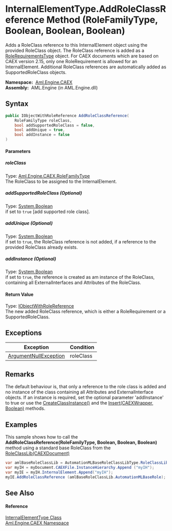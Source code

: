 InternalElementType.AddRoleClassReference Method (RoleFamilyType, Boolean, Boolean, Boolean)
============================================================================================
Adds a RoleClass reference to this InternalElement object using the provided RoleClass object. The RoleClass reference is added as a [RoleRequirementsType][1] object. For CAEX documents which are based on CAEX version 2.15, only one RoleRequirement is allowed for an InternalElement. Additional RoleClass references are automatically added as SupportedRoleClass objects.

  **Namespace:**  [Aml.Engine.CAEX][2]  
  **Assembly:**  AML.Engine (in AML.Engine.dll)

Syntax
------

```csharp
public IObjectWithRoleReference AddRoleClassReference(
	RoleFamilyType roleClass,
	bool addSupportedRoleClass = false,
	bool addUnique = true,
	bool addInstance = false
)
```

#### Parameters

##### *roleClass*
Type: [Aml.Engine.CAEX.RoleFamilyType][3]  
The RoleClass to be assigned to the InternalElement.

##### *addSupportedRoleClass* (Optional)
Type: [System.Boolean][4]  
if set to `true` [add supported role class].

##### *addUnique* (Optional)
Type: [System.Boolean][4]  
 if set to `true`, the RoleClass reference is not added, if a reference to the provided RoleClass already exists.

##### *addInstance* (Optional)
Type: [System.Boolean][4]  
 if set to `true`, the reference is created as am instance of the RoleClass, containing all ExternalInterfaces and Attributes of the RoleClass.

#### Return Value
Type: [IObjectWithRoleReference][5]  
 The new added RoleClass reference, which is either a RoleRequirement or a SupportedRoleClass. 

Exceptions
----------

Exception                  | Condition 
-------------------------- | --------- 
[ArgumentNullException][6] | roleClass 


Remarks
-------
 The default behaviour is, that only a reference to the role class is added and no instance of the class containing all Attributes and ExternalInterface objects. If an instance is required, set the optional parameter 'addInstance' to true or use the [CreateClassInstance()][7] and the [Insert(CAEXWrapper, Boolean)][8] methods. 

Examples
--------
 This sample shows how to call the **AddRoleClassReference(RoleFamilyType, Boolean, Boolean, Boolean)** method using a standard base RoleClass from the [RoleClassLib(CAEXDocument)][9]
```csharp
var amlBaseRoleClassLib = AutomationMLBaseRoleClassLibType.RoleClassLib (myDocument);
var myIH = myDocument.CAEXFile.InstanceHierarchy.Append ("myIH");
var myIE = myIH.InternalElement.Append("myIH");
myIE.AddRoleClassReference (amlBaseRoleClassLib.AutomationMLBaseRole);
```


See Also
--------

#### Reference
[InternalElementType Class][10]  
[Aml.Engine.CAEX Namespace][2]  

[1]: ../RoleRequirementsType/README.md
[2]: ../README.md
[3]: ../RoleFamilyType/README.md
[4]: https://docs.microsoft.com/dotnet/api/system.boolean
[5]: ../IObjectWithRoleReference/README.md
[6]: https://docs.microsoft.com/dotnet/api/system.argumentnullexception
[7]: ../RoleFamilyType/CreateClassInstance.md
[8]: Insert.md
[9]: ../../Aml.Engine.AmlObjects/AutomationMLBaseRoleClassLibType/RoleClassLib.md
[10]: README.md
[11]: https://www.automationml.org
[12]: ../../icons/logoShade.png